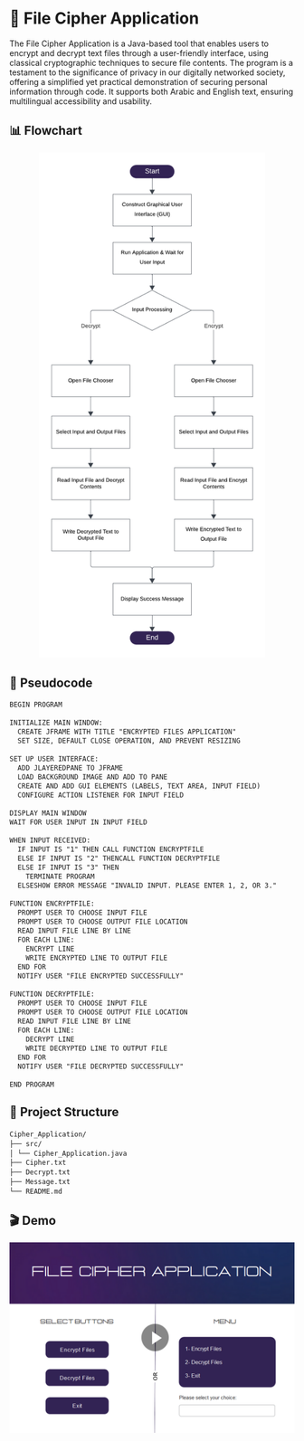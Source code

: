 # 🔐 File Cipher Application

The File Cipher Application is a Java-based tool that enables users to encrypt and decrypt text files through a user-friendly interface, using classical cryptographic techniques to secure file contents. The program is a testament to the significance of privacy in our digitally networked society, offering a simplified yet practical demonstration of securing personal information through code. It supports both Arabic and English text, ensuring multilingual accessibility and usability.

## 📊 Flowchart

<div align="center">
  <picture>
    <source srcset="Repository_Assets/Flowchart_Dark.png" media="(prefers-color-scheme: dark)">
    <source srcset="Repository_Assets/Flowchart_Light.png" media="(prefers-color-scheme: light)">
    <img src="Repository_Assets/Flowchart_Light.png" alt="Flowchart" width="400px">
  </picture>
</div>

## 🧠 Pseudocode

```plaintext
BEGIN PROGRAM

INITIALIZE MAIN WINDOW:
  CREATE JFRAME WITH TITLE "ENCRYPTED FILES APPLICATION"
  SET SIZE, DEFAULT CLOSE OPERATION, AND PREVENT RESIZING

SET UP USER INTERFACE:
  ADD JLAYEREDPANE TO JFRAME
  LOAD BACKGROUND IMAGE AND ADD TO PANE
  CREATE AND ADD GUI ELEMENTS (LABELS, TEXT AREA, INPUT FIELD)
  CONFIGURE ACTION LISTENER FOR INPUT FIELD

DISPLAY MAIN WINDOW
WAIT FOR USER INPUT IN INPUT FIELD

WHEN INPUT RECEIVED:
  IF INPUT IS "1" THEN CALL FUNCTION ENCRYPTFILE
  ELSE IF INPUT IS "2" THENCALL FUNCTION DECRYPTFILE
  ELSE IF INPUT IS "3" THEN
    TERMINATE PROGRAM
  ELSESHOW ERROR MESSAGE "INVALID INPUT. PLEASE ENTER 1, 2, OR 3."

FUNCTION ENCRYPTFILE:
  PROMPT USER TO CHOOSE INPUT FILE
  PROMPT USER TO CHOOSE OUTPUT FILE LOCATION
  READ INPUT FILE LINE BY LINE
  FOR EACH LINE:
    ENCRYPT LINE
    WRITE ENCRYPTED LINE TO OUTPUT FILE
  END FOR
  NOTIFY USER "FILE ENCRYPTED SUCCESSFULLY"

FUNCTION DECRYPTFILE:
  PROMPT USER TO CHOOSE INPUT FILE
  PROMPT USER TO CHOOSE OUTPUT FILE LOCATION
  READ INPUT FILE LINE BY LINE
  FOR EACH LINE:
    DECRYPT LINE
    WRITE DECRYPTED LINE TO OUTPUT FILE
  END FOR
  NOTIFY USER "FILE DECRYPTED SUCCESSFULLY"

END PROGRAM
```

## 📁 Project Structure

   ```bash
   Cipher_Application/
   ├── src/
   │ └── Cipher_Application.java
   ├── Cipher.txt
   ├── Decrypt.txt
   ├── Message.txt
   └── README.md
   ```

## 🎬 Demo 

<a href="https://youtu.be/_wWtaNU7JS4" target="_blank">
  <img src="Repository_Assets/Demo_Thumbnail.png" alt="Watch Demo" width="700"/>
</a>
